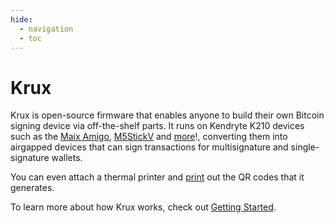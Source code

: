 ```yaml
---
hide:
  - navigation
  - toc
---
```

# Krux

<img srcset="img/maixpy_m5stickv/logo-125.png" align="right">
<img srcset="img/maixpy_amigo_tft/logo-150.png" align="right">

Krux is open-source firmware that enables anyone to build their own Bitcoin signing device via off-the-shelf parts. It runs on Kendryte K210 devices such as the [Maix Amigo](https://www.seeedstudio.com/Sipeed-Maix-Amigo-p-4689.html), [M5StickV](https://docs.m5stack.com/en/core/m5stickv) and [more](parts.en.md)!, converting them into airgapped devices that can sign transactions for multisignature and single-signature wallets.

You can even attach a thermal printer and [print](getting-started/features/printing.en.md) out the QR codes that it generates.

To learn more about how Krux works, check out [Getting Started](getting-started/index.en.md).
